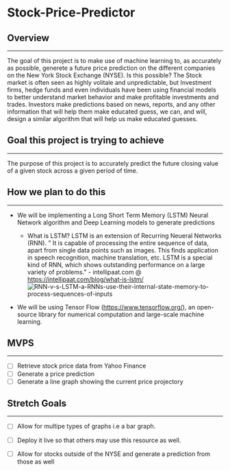 # Stock-Price-Predictor

## Overview
---
The goal of this project is to make use of machine learning to, as accurately as possible, generete a future price prediction on the different companies on the New York Stock Exchange (NYSE). Is this possible? The Stock market is often seen as highly volitale and unpredictable, but Investment firms, hedge funds and even individuals have been using financial models to better understand market behavior and make profitable investments and trades. Investors make predictions based on news, reports, and any other information that will help them make educated guess, we can, and will, design a similar algorithm that will help us make educated guesses.


## Goal this project is trying to achieve
--- 
The purpose of this project is to accurately predict the future closing value of a given stock across a given period of time.

## How we plan to do this
---
- We will be implementing a Long Short Term Memory (LSTM) Neural Network algorithm and Deep Learning models to generate predictions
  - What is LSTM? LSTM is an extension of Recurring Neueral Networks (RNN). " It is capable of processing the entire sequence of data, apart from single data points such as images. This finds application in speech recognition, machine translation, etc. LSTM is a special kind of RNN, which shows outstanding performance on a large variety of problems." - intellipaat.com @ https://intellipaat.com/blog/what-is-lstm/
  ![RNN-v-s-LSTM-a-RNNs-use-their-internal-state-memory-to-process-sequences-of-inputs](https://user-images.githubusercontent.com/108231637/197599859-07610330-74d7-4899-8282-24f73bd1fadd.jpg)

  
 - We will be using Tensor Flow (https://www.tensorflow.org/), an open-source library for numerical computation and large-scale machine learning.
 
  
 ## MVPS
 ---
 - [ ] Retrieve stock price data from Yahoo Finance
 - [ ] Generate a price prediction
 - [ ] Generate a line graph showing the current price projectory
 
 ## Stretch Goals
 ---
 - [ ] Allow for multipe types of graphs i.e a bar graph.
 - [ ] Deploy it live so that others may use this resource as well.
 - [ ] Allow for stocks outside of the NYSE and generate a prediction from those as well 
  
